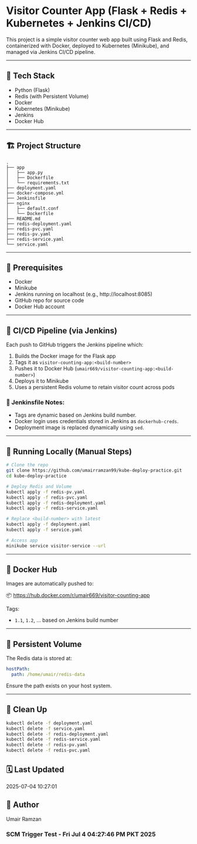 # Visitor Counter App (Flask + Redis + Kubernetes + Jenkins CI/CD)

This project is a simple visitor counter web app built using Flask and Redis, containerized with Docker, deployed to Kubernetes (Minikube), and managed via Jenkins CI/CD pipeline.

---

## 🧰 Tech Stack

- Python (Flask)
- Redis (with Persistent Volume)
- Docker
- Kubernetes (Minikube)
- Jenkins
- Docker Hub

---

## 🏗️ Project Structure

```
.
├── app
│   ├── app.py
│   ├── Dockerfile
│   └── requirements.txt
├── deployment.yaml
├── docker-compose.yml
├── Jenkinsfile
├── nginx
│   ├── default.conf
│   └── Dockerfile
├── README.md
├── redis-deployment.yaml
├── redis-pvc.yaml
├── redis-pv.yaml
├── redis-service.yaml
└── service.yaml
```

---

## 🚀 Prerequisites

- Docker
- Minikube
- Jenkins running on localhost (e.g., http://localhost:8085)
- GitHub repo for source code
- Docker Hub account

---

## 🔄 CI/CD Pipeline (via Jenkins)

Each push to GitHub triggers the Jenkins pipeline which:
1. Builds the Docker image for the Flask app
2. Tags it as `visitor-counting-app:<build-number>`
3. Pushes it to Docker Hub (`umair669/visitor-counting-app:<build-number>`)
4. Deploys it to Minikube
5. Uses a persistent Redis volume to retain visitor count across pods

### 📝 Jenkinsfile Notes:
- Tags are dynamic based on Jenkins build number.
- Docker login uses credentials stored in Jenkins as `dockerhub-creds`.
- Deployment image is replaced dynamically using `sed`.

---

## 🧪 Running Locally (Manual Steps)

```bash
# Clone the repo
git clone https://github.com/umairramzan99/kube-deploy-practice.git
cd kube-deploy-practice

# Deploy Redis and Volume
kubectl apply -f redis-pv.yaml
kubectl apply -f redis-pvc.yaml
kubectl apply -f redis-deployment.yaml
kubectl apply -f redis-service.yaml

# Replace <build-number> with latest
kubectl apply -f deployment.yaml
kubectl apply -f service.yaml

# Access app
minikube service visitor-service --url
```

---

## 🔐 Docker Hub

Images are automatically pushed to:

📦 https://hub.docker.com/r/umair669/visitor-counting-app

Tags:
- `1.1`, `1.2`, ... based on Jenkins build number

---

## 📂 Persistent Volume

The Redis data is stored at:

```yaml
hostPath:
  path: /home/umair/redis-data
```

Ensure the path exists on your host system.

---

 ## 🧼 Clean Up

```bash
kubectl delete -f deployment.yaml
kubectl delete -f service.yaml
kubectl delete -f redis-deployment.yaml
kubectl delete -f redis-service.yaml
kubectl delete -f redis-pv.yaml
kubectl delete -f redis-pvc.yaml
```


## 🗓️ Last Updated

2025-07-04 10:27:01


## 👤 Author

Umair Ramzan
### SCM Trigger Test - Fri Jul  4 04:27:46 PM PKT 2025
